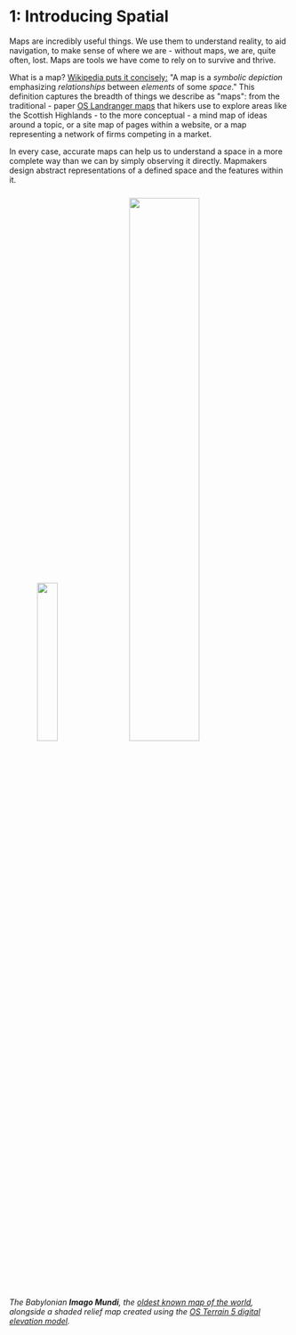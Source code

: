 # 1: Introducing Spatial

Maps are incredibly useful things. We use them to understand reality, to aid navigation, to make sense of where we are - without maps, we are, quite often, lost. Maps are tools we have come to rely on to survive and thrive. 


What is a map? [Wikipedia puts it concisely:](https://en.wikipedia.org/wiki/Map) "A map is a _symbolic depiction_ emphasizing _relationships_ between _elements_ of some _space_." This definition captures the breadth of things we describe as "maps": from the traditional - paper [OS Landranger maps](https://www.ordnancesurvey.co.uk/shop/maps.html) that hikers use to explore areas like the Scottish Highlands - to the more conceptual - a mind map of ideas around a topic, or a site map of pages within a website, or a map representing a network of firms competing in a market. 

In every case, accurate maps can help us to understand a space in a more complete way than we can by simply observing it directly. Mapmakers design abstract representations of a defined space and the features within it.

<img src="https://static.observableusercontent.com/files/4105b8a96cb58421f834e1c9395848e862dcd4100517565d07b6534c7a99c1ce6aed332cddf83a88d8eec1ca0b694956449278251ef0e05a86cdfd10c7c51d6b" style="width:27%;margin-left:10%" />
<img src="https://static.observableusercontent.com/files/12081841a1c731736726e5a669bfbc913292390eb47ee926fd0ee486c2f0d0da4b61a2cfaecfd423824fdcc87ce7703d35505d1f9d665f45728c85fbc21b0967" style="width:50%;margin:2% 5%" />

*The Babylonian **Imago Mundi**, the [oldest known map of the world](https://en.wikipedia.org/wiki/Early_world_maps), alongside a shaded relief map created using the [OS Terrain 5 digital elevation model](https://www.ordnancesurvey.co.uk/business-government/products/terrain-5).*